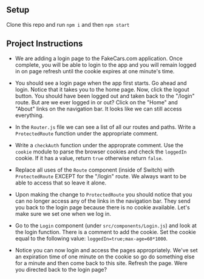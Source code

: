 ## Setup

Clone this repo and run `npm i` and then `npm start`

## Project Instructions

* We are adding a login page to the FakeCars.com application. Once complete, you will be able to login to the app and you will remain logged in on page refresh until the cookie expires at one minute's time.

* You should see a login page when the app first starts. Go ahead and login. Notice that it takes you to the home page. Now, click the logout button. You should have been logged out and taken back to the "/login" route. But are we ever logged in or out? Click on the "Home" and "About" links on the navigation bar. It looks like we can still access everything.

* In the `Router.js` file we can see a list of all our routes and paths. Write a `ProtectedRoute` function under the appropriate comment.

* Write a `checkAuth` function under the approprate comment. Use the `cookie` module to parse the browser cookies and check the `loggedIn` cookie. If it has a value, return `true` otherwise return `false`. 

* Replace all uses of the `Route` component (inside of Switch) with `ProtectedRoute` EXCEPT for the "/login" route. We always want to be able to access that so leave it alone.

* Upon making the change to `ProtectedRoute` you should notice that you can no longer access any of the links in the navigation bar. They send you back to the login page because there is no cookie available. Let's make sure we set one when we log in.

* Go to the `Login` component (under `src/components/Login.js`) and look at the login function. There is a comment to add the cookie. Set the cookie equal to the following value: `loggedIn=true;max-age=60*1000`. 

* Notice you can now login and access the pages appropriately. We've set an expiration time of one minute on the cookie so go do something else for a minute and then come back to this site. Refresh the page. Were you directed back to the login page?

